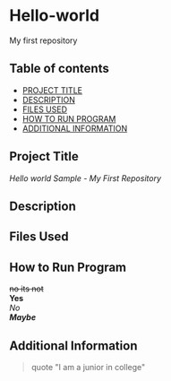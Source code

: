 # Hello-world
My first repository 

## Table of contents 
- [PROJECT TITLE](#Project-Title)
- [DESCRIPTION](#Description)
- [FILES USED](#files-used)  
- [HOW TO RUN PROGRAM](How-to-run-program)  
- [ADDITIONAL INFORMATION](#additional-information)  



## Project Title

*Hello world Sample - My First Repository*

## Description  
## Files Used 
## How to Run Program 
  ~~no its not~~  
  **Yes**   
  *No*  
  ***Maybe***
## Additional Information 
  >quote
>"I am a junior in college"
